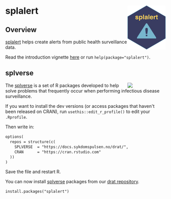 # splalert <a href="https://docs.sykdomspulsen.no/splalert"><img src="man/figures/logo.png" align="right" width="120" /></a>

## Overview 

[splalert](https://docs.sykdomspulsen.no/splalert) helps create alerts from public health surveillance data.

Read the introduction vignette [here](http://docs.sykdomspulsen.no/splalert/articles/splalert.html) or run `help(package="splalert")`.

## splverse

<a href="https://docs.sykdomspulsen.no/packages"><img src="https://docs.sykdomspulsen.no/packages/splverse.png" align="right" width="120" /></a>

The [splverse](https://docs.sykdomspulsen.no/packages) is a set of R packages developed to help solve problems that frequently occur when performing infectious disease surveillance.

If you want to install the dev versions (or access packages that haven't been released on CRAN), run `usethis::edit_r_profile()` to edit your `.Rprofile`. 

Then write in:

```
options(
  repos = structure(c(
    SPLVERSE  = "https://docs.sykdomspulsen.no/drat/",
    CRAN      = "https://cran.rstudio.com"
  ))
)
```

Save the file and restart R.

You can now install [splverse](https://docs.sykdomspulsen.no/packages) packages from our [drat repository](https://docs.sykdomspulsen.no/drat).

```
install.packages("splalert")
```

